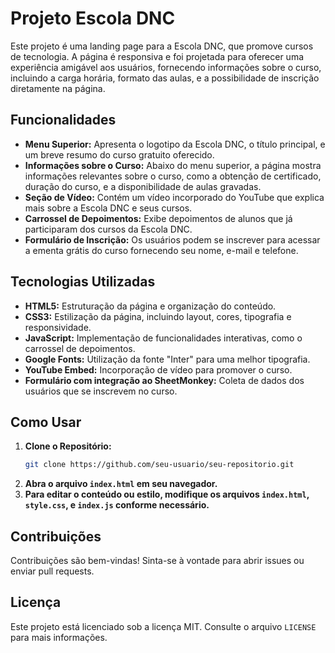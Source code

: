 # Projeto Escola DNC

Este projeto é uma landing page para a Escola DNC, que promove cursos de tecnologia. A página é responsiva e foi projetada para oferecer uma experiência amigável aos usuários, fornecendo informações sobre o curso, incluindo a carga horária, formato das aulas, e a possibilidade de inscrição diretamente na página.

## Funcionalidades

- **Menu Superior:** Apresenta o logotipo da Escola DNC, o título principal, e um breve resumo do curso gratuito oferecido.
- **Informações sobre o Curso:** Abaixo do menu superior, a página mostra informações relevantes sobre o curso, como a obtenção de certificado, duração do curso, e a disponibilidade de aulas gravadas.
- **Seção de Vídeo:** Contém um vídeo incorporado do YouTube que explica mais sobre a Escola DNC e seus cursos.
- **Carrossel de Depoimentos:** Exibe depoimentos de alunos que já participaram dos cursos da Escola DNC.
- **Formulário de Inscrição:** Os usuários podem se inscrever para acessar a ementa grátis do curso fornecendo seu nome, e-mail e telefone.

## Tecnologias Utilizadas

- **HTML5:** Estruturação da página e organização do conteúdo.
- **CSS3:** Estilização da página, incluindo layout, cores, tipografia e responsividade.
- **JavaScript:** Implementação de funcionalidades interativas, como o carrossel de depoimentos.
- **Google Fonts:** Utilização da fonte "Inter" para uma melhor tipografia.
- **YouTube Embed:** Incorporação de vídeo para promover o curso.
- **Formulário com integração ao SheetMonkey:** Coleta de dados dos usuários que se inscrevem no curso.

## Como Usar

1. **Clone o Repositório:**
   ```bash
   git clone https://github.com/seu-usuario/seu-repositorio.git
   ```
2. **Abra o arquivo `index.html` em seu navegador.**
3. **Para editar o conteúdo ou estilo, modifique os arquivos `index.html`, `style.css`, e `index.js` conforme necessário.**

## Contribuições

Contribuições são bem-vindas! Sinta-se à vontade para abrir issues ou enviar pull requests.

## Licença

Este projeto está licenciado sob a licença MIT. Consulte o arquivo `LICENSE` para mais informações.
